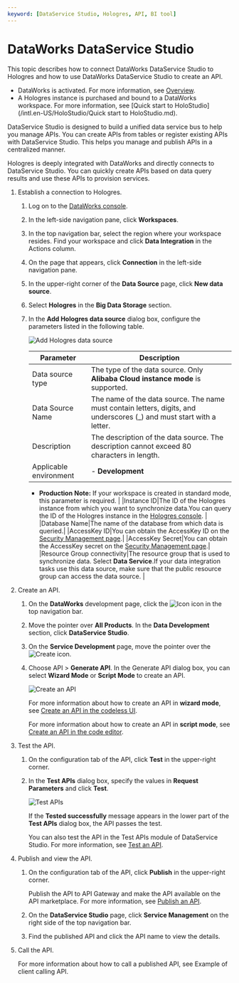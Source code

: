 ```yaml
---
keyword: [DataService Studio, Hologres, API, BI tool]
---
```


# DataWorks DataService Studio

This topic describes how to connect DataWorks DataService Studio to Hologres and how to use DataWorks DataService Studio to create an API.

-   DataWorks is activated. For more information, see [Overview]().
-   A Hologres instance is purchased and bound to a DataWorks workspace. For more information, see [Quick start to HoloStudio](/intl.en-US/HoloStudio/Quick start to HoloStudio.md).

DataService Studio is designed to build a unified data service bus to help you manage APIs. You can create APIs from tables or register existing APIs with DataService Studio. This helps you manage and publish APIs in a centralized manner.

Hologres is deeply integrated with DataWorks and directly connects to DataService Studio. You can quickly create APIs based on data query results and use these APIs to provision services.

1.  Establish a connection to Hologres.

    1.  Log on to the [DataWorks console](https://workbench.data.aliyun.com/console?#/).

    2.  In the left-side navigation pane, click **Workspaces**.

    3.  In the top navigation bar, select the region where your workspace resides. Find your workspace and click **Data Integration** in the Actions column.

    4.  On the page that appears, click **Connection** in the left-side navigation pane.

    5.  In the upper-right corner of the **Data Source** page, click **New data source**.

    6.  Select **Hologres** in the **Big Data Storage** section.

    7.  In the **Add Hologres data source** dialog box, configure the parameters listed in the following table.

        ![Add Hologres data source](https://static-aliyun-doc.oss-cn-hangzhou.aliyuncs.com/assets/img/en-US/4073560061/p139621.png)

        |Parameter|Description|
        |---------|-----------|
        |Data source type|The type of the data source. Only **Alibaba Cloud instance mode** is supported.|
        |Data Source Name|The name of the data source. The name must contain letters, digits, and underscores \(\_\) and must start with a letter.|
        |Description|The description of the data source. The description cannot exceed 80 characters in length.|
        |Applicable environment|        -   **Development**
        -   **Production**
**Note:** If your workspace is created in standard mode, this parameter is required. |
        |Instance ID|The ID of the Hologres instance from which you want to synchronize data.You can query the ID of the Hologres instance in the [Hologres console](https://hologram.console.aliyun.com/#/instance). |
        |Database Name|The name of the database from which data is queried.|
        |AccessKey ID|You can obtain the AccessKey ID on the [Security Management page](https://usercenter.console.aliyun.com/?spm=5176.2020520153.nav-right.dak.3bcf415dCWGUBj#/manage/ak).|
        |AccessKey Secret|You can obtain the AccessKey secret on the [Security Management page](https://usercenter.console.aliyun.com/?spm=5176.2020520153.nav-right.dak.3bcf415dCWGUBj#/manage/ak).|
        |Resource Group connectivity|The resource group that is used to synchronize data. Select **Data Service**.If your data integration tasks use this data source, make sure that the public resource group can access the data source. |

2.  Create an API.

    1.  On the **DataWorks** development page, click the ![Icon](https://static-aliyun-doc.oss-cn-hangzhou.aliyuncs.com/assets/img/en-US/8421821061/p139848.png) icon in the top navigation bar.

    2.  Move the pointer over **All Products**. In the **Data Development** section, click **DataService Studio**.

    3.  On the **Service Development** page, move the pointer over the ![Create](https://static-aliyun-doc.oss-cn-hangzhou.aliyuncs.com/assets/img/en-US/1990723061/p140098.png) icon.

    4.  Choose API \> **Generate API**. In the Generate API dialog box, you can select **Wizard Mode** or **Script Mode** to create an API.

        ![Create an API](https://static-aliyun-doc.oss-cn-hangzhou.aliyuncs.com/assets/img/en-US/0621013061/p140103.png)

        For more information about how to create an API in **wizard mode**, see [Create an API in the codeless UI]().

        For more information about how to create an API in **script mode**, see [Create an API in the code editor]().

3.  Test the API.

    1.  On the configuration tab of the API, click **Test** in the upper-right corner.

    2.  In the **Test APIs** dialog box, specify the values in **Request Parameters** and click **Test**.

        ![Test APIs](https://static-aliyun-doc.oss-cn-hangzhou.aliyuncs.com/assets/img/en-US/0621013061/p140167.png)

        If the **Tested successfully** message appears in the lower part of the **Test APIs** dialog box, the API passes the test.

        You can also test the API in the Test APIs module of DataService Studio. For more information, see [Test an API]().

4.  Publish and view the API.

    1.  On the configuration tab of the API, click **Publish** in the upper-right corner.

        Publish the API to API Gateway and make the API available on the API marketplace. For more information, see [Publish an API]().

    2.  On the **DataService Studio** page, click **Service Management** on the right side of the top navigation bar.

    3.  Find the published API and click the API name to view the details.

5.  Call the API.

    For more information about how to call a published API, see Example of client calling API.


